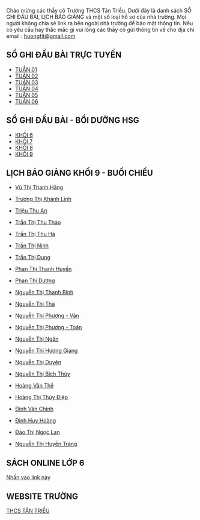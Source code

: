Chào mừng các thầy cô Trường THCS Tân Triều. Dưới đây là danh sách SỔ GHI ĐẦU BÀI, LỊCH BÁO GIẢNG và một số loại hồ sơ của nhà trường.
Mọi người không chia sẻ link ra bên ngoài nhà trường để bảo mật thông tin.
Nếu có yêu cầu hay thắc mắc gì vui lòng các thầy cô gửi thông tin về cho địa chỉ email : [huongfit@gmail.com](huongfit@gmail.com)

## SỔ GHI ĐẦU BÀI TRỰC TUYẾN
- [TUẦN 01](https://docs.google.com/spreadsheets/d/1eJeb10n3GBN45Txf4hHSMGp4kZKr0kajc7e8ioPpsng/edit?usp=sharing)
- [TUẦN 02](https://docs.google.com/spreadsheets/d/1wJbYc_iRMmv9e-g2y5nPBSyf9ifIInFN1GKXJaFmNY4/edit?usp=sharing)
- [TUẦN 03](https://docs.google.com/spreadsheets/d/1eJV4mwOh0yOAzf_aq5JmcOCmoiKGWwkFQr7KFvL41qM/edit?usp=sharing)
- [TUẦN 04](https://docs.google.com/spreadsheets/d/175qd32dMiBtXohs9_9Ug5EidkJkUwf14B4Dr1SZh-5c/edit?usp=sharing)
- [TUẦN 05](https://docs.google.com/spreadsheets/d/1J04pIMQYFAW5E8w7yRBtMTkJQhOdh0vfKN7aIfVif4w/edit?usp=sharing)
- [TUẦN 06](https://docs.google.com/spreadsheets/d/1XMsoxGAdyHTSt-EIn9smjnaRFZUmvLuQ40dTH0YIKnU/edit?usp=sharing)



## SỔ GHI ĐẦU BÀI - BỒI DƯỠNG HSG
- [KHỐI 6](https://docs.google.com/spreadsheets/d/1cebEymbZOSELhSMOU0wPFiP6-bbC1kKZNRad27P-5PA/edit?usp=sharing)
- [KHỐI 7](https://docs.google.com/spreadsheets/d/1fk9JDTAkbOgIJ5VQkKGc4JdtJA9ffiUeVUj7_IuUQ9Q/edit?usp=sharing)
- [KHỐI 8](https://docs.google.com/spreadsheets/d/14rBXAyA9EVsBf_Pa-WNHGUPyhgEwc_TcQ3O3KShE_pQ/edit?usp=sharing)
- [KHỐI 9](https://docs.google.com/spreadsheets/d/15Fl5ITyJjYqMfQWI82hW0DXSSEsV9n85NeXum3SZ184/edit?usp=sharing)


## LỊCH BÁO GIẢNG KHỐI 9 - BUỔI CHIỀU
- [Vũ Thị Thanh Hằng](https://docs.google.com/spreadsheets/d/1y890RgwBUkHaFg0VDoZAf7LoC_zGPZgy/edit?usp=sharing&ouid=104622505595214648651&rtpof=true&sd=true)

- [Trương Thị Khánh Linh](https://docs.google.com/spreadsheets/d/1Xgw1XvqkjcjVpHYuaAR8OFgJ2csPrafr/edit?usp=sharing&ouid=104622505595214648651&rtpof=true&sd=true)

- [Triệu Thu An](https://docs.google.com/spreadsheets/d/1QRUtGX2L2Ow0uiMb-0AuEDOFPaUEnRKU/edit?usp=sharing&ouid=104622505595214648651&rtpof=true&sd=true)

- [Trần Thị Thu Thảo](https://docs.google.com/spreadsheets/d/15-ZYd2qfIV6pbaXRh3EPIH9wykk0w1MQ/edit?usp=sharing&ouid=104622505595214648651&rtpof=true&sd=true)

- [Trần Thị Thu Hà](https://docs.google.com/spreadsheets/d/1Q624I0ddIuEY0DnoYF09UjswAGmGy1mT/edit?usp=sharing&ouid=104622505595214648651&rtpof=true&sd=true)

- [Trần Thị Ninh](https://docs.google.com/spreadsheets/d/1QK2qesemo1skc_y5fFdQNvmzC_ts1Svt/edit?usp=sharing&ouid=104622505595214648651&rtpof=true&sd=true)

- [Trần Thị Dung](https://docs.google.com/spreadsheets/d/1jh4adVwx0Ccs0zPitLH0a0zutbfampLP/edit?usp=sharing&ouid=104622505595214648651&rtpof=true&sd=true)

- [Phan Thị Thanh Huyền](https://docs.google.com/spreadsheets/d/1gXV3dq4G16Oj4Su3-bKjlYuvk0GdQ_Kn/edit?usp=sharing&ouid=104622505595214648651&rtpof=true&sd=true)

- [Phan Thị Dương](https://docs.google.com/spreadsheets/d/1ljEDMQq72bXzdlUoh5bcU0KJ7hAh04Ud/edit?usp=sharing&ouid=104622505595214648651&rtpof=true&sd=true)

- [Nguyễn Thị Thanh Bình](https://docs.google.com/spreadsheets/d/1sYSY2wX2Xi7ojCYAPt3foPQu96190pxS/edit?usp=sharing&ouid=104622505595214648651&rtpof=true&sd=true)

- [Nguyễn Thị Thà](https://docs.google.com/spreadsheets/d/1RPjrY8Hd7nBxZX99awAqzKirnIe_u9R7/edit?usp=sharing&ouid=104622505595214648651&rtpof=true&sd=true)

- [Nguyễn Thị Phương - Văn](https://docs.google.com/spreadsheets/d/1wJtICzYBNjQegm5waZektMV4AeOZ-0FC/edit?usp=sharing&ouid=104622505595214648651&rtpof=true&sd=true)

- [Nguyễn Thị Phương - Toán](https://docs.google.com/spreadsheets/d/1NAHNDLvq1jH-2DX6b1cwZvELdNjgqGOA/edit?usp=sharing&ouid=104622505595214648651&rtpof=true&sd=true)

- [Nguyễn Thị Ngân](https://docs.google.com/spreadsheets/d/1wsatneGUUW2Vinb73Za_u66ap_SPQYm6/edit?usp=sharing&ouid=104622505595214648651&rtpof=true&sd=true)

- [Nguyễn Thị Hương Giang](https://docs.google.com/spreadsheets/d/14fTuCK7mKCNuozgMag1AB3QNUd0E9Kkl/edit?usp=sharing&ouid=104622505595214648651&rtpof=true&sd=true)

- [Nguyễn Thị Duyên](https://docs.google.com/spreadsheets/d/1q_qXLxm_Nk2S2L_dUqmxJwNlyse-GATp/edit?usp=sharing&ouid=104622505595214648651&rtpof=true&sd=true)

- [Nguyễn Thị Bích Thủy](https://docs.google.com/spreadsheets/d/1WUF6reaShG6xn4dQjWRv1VMkOzM3QVnY/edit?usp=sharing&ouid=104622505595214648651&rtpof=true&sd=true)

- [Hoàng Văn Thể](https://docs.google.com/spreadsheets/d/1zFwD4gSNQlSgFLQBQIlCEI4Dqj2OM5fP/edit?usp=sharing&ouid=104622505595214648651&rtpof=true&sd=true)

- [Hoàng Thị Thúy Điệp](https://docs.google.com/spreadsheets/d/1xhymL87J-x2FwTV-FlEWWXDZ7ohxWXRd/edit?usp=sharing&ouid=104622505595214648651&rtpof=true&sd=true)

- [Đinh Văn Chính](https://docs.google.com/spreadsheets/d/1SBPoIWDKbiTUWKC3Hf3RHWPRv-7ft9bW/edit?usp=sharing&ouid=104622505595214648651&rtpof=true&sd=true)

- [Đinh Huy Hoàng](https://docs.google.com/spreadsheets/d/1ZARaNzOv0Y6oDUVwbNfyVxZtK3fdcOLu/edit?usp=sharing&ouid=104622505595214648651&rtpof=true&sd=true)

- [Đào Thị Ngọc Lan](https://docs.google.com/spreadsheets/d/1SNi4EjMtGZWFalluj5d3O8Lt9VXLkS5A/edit?usp=sharing&ouid=104622505595214648651&rtpof=true&sd=true)

- [Nguyễn Thị Huyền Trang](https://docs.google.com/spreadsheets/d/1qpkPDW1BEmhF2aSVjzZ6rR3nyULfdNYa/edit?usp=sharing&ouid=104622505595214648651&rtpof=true&sd=true)


## SÁCH ONLINE LỚP 6
[Nhấn vào link này](https://sites.google.com/view/truongthcstantrieu/home)
## WEBSITE TRƯỜNG
[THCS TÂN TRIỀU](https://thcstantrieu.hanoi.edu.vn/homegd3)


<script src="http://code.jquery.com/jquery-1.4.2.min.js"></script> <script> var x = document.getElementsByClassName("site-footer-credits"); setTimeout(() => { x[0].remove(); }, 10); </script>
